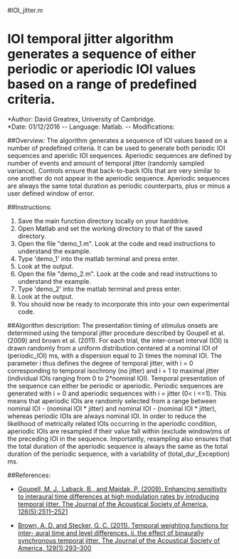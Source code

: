 #IOI_jitter.m
# IOI temporal jitter algorithm generates a sequence of either periodic or aperiodic IOI values based on a range of predefined criteria.
*Author: David Greatrex, University of Cambridge.  
*Date: 01/12/2016 -- Language: Matlab. -- Modifications:

##Overview:
The algorithm generates a sequence of IOI values based on a number of predefined criteria.
It can be used to generate both periodic IOI sequences and aperidic IOI sequences.
Aperiodic sequences are defined by number of events and amount of temporal jitter (randomly sampled variance).
Controls ensure that back-to-back IOIs that are very similar to one another do not appear in the aperiodic sequence.
Aperiodic sequences are always the same total duration as periodic counterparts, plus or minus a user defined window of error.

##Instructions:
1. Save the main function directory locally on your harddrive.
2. Open Matlab and set the working directory to that of the saved directory.
3. Open the file "demo_1.m". Look at the code and read instructions to understand the example.
4. Type 'demo_1' into the matlab terminal and press enter.
5. Look at the output.
6. Open the file "demo_2.m". Look at the code and read instructions to understand the example.
7. Type 'demo_2' into the matlab terminal and press enter.
8. Look at the output.
9. You should now be ready to incorporate this into your own experimental code.

##Algorithm description:
The presentation timing of stimulus onsets are determined using the temporal jitter procedure described by Goupell et al. (2009) and brown et al. (2011). 
For each trial, the inter-onset interval (IOI) is drawn randomly from a uniform distribution centered at a nominal IOI of (periodic_IOI) ms, with a dispersion equal to 2i times the nominal IOI. 
The parameter i thus defines the degree of temporal jitter, with i = 0 corresponding to temporal isochrony (no jitter) and i = 1 to maximal jitter (individual IOIs ranging from 0 to 2*nominal IOI).
Temporal presentation of the sequence can either be periodic or aperiodic. 
Periodic sequences are generated with i = 0 and aperiodic sequences with i = jitter (0< i <=1). 
This means that aperiodic IOIs are randomly selected from a range between nominal IOI - (nominal IOI * jitter) and nominal IOI - (nominal IOI * jitter), whereas periodic IOIs are always nominal IOI. 
In order to reduce the likelihood of metrically related IOIs occurring in the aperiodic condition, aperiodic IOIs are resampled if their value fall within (exclude window)ms of the preceding IOI in the sequence.
Importantly, resampling also ensures that the total duration of the aperiodic sequence is always the same as the total duration of the periodic sequence, with a variability of (total_dur_Exception) ms.

##References:

* [Goupell, M. J., Laback, B., and Majdak, P. (2009). Enhancing sensitivity to interaural time differences at high modulation rates by introducing temporal jitter. The Journal of the Acoustical Society of America, 126(5):2511–2521](http://scitation.aip.org/content/asa/journal/jasa/126/5/10.1121/1.3206584)

* [Brown, A. D. and Stecker, G. C. (2011). Temporal weighting functions for inter- aural time and level differences. ii. the effect of binaurally synchronous temporal jitter. The Journal of the Acoustical Society of America, 129(1):293–300](http://scitation.aip.org/content/asa/journal/jasa/129/1/10.1121/1.3514422) 